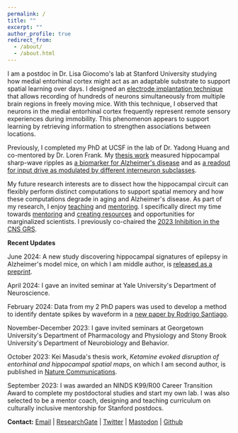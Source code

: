 ```yaml
---
permalink: /
title: ""
excerpt: ""
author_profile: true
redirect_from: 
  - /about/
  - /about.html
---
```


I am a postdoc in Dr. Lisa Giocomo's lab at Stanford University studying how medial entorhinal cortex might act as an adaptable substrate to support spatial learning over days. I designed an [electrode implantation technique](https://dx.doi.org/10.17504/protocols.io.e6nvwjo87lmk/v2) that allows recording of hundreds of neurons simultaneously from multiple brain regions in freely moving mice. With this technique, I observed that neurons in the medial entorhinal cortex frequently represent remote sensory experiences during immobility. This phenomenon appears to support learning by retrieving information to strengthen associations between locations.

Previously, I completed my PhD at UCSF in the lab of Dr. Yadong Huang and co-mentored by Dr. Loren Frank. My [thesis work](/research) measured hippocampal sharp-wave ripples as [a biomarker for Alzheimer's disease](https://www.cell.com/cell-reports/fulltext/S2211-1247(19)31370-1) and as [a readout for input drive as modulated by different interneuron subclasses](https://www.cell.com/cell-reports/fulltext/S2211-1247(21)01655-7).

My future research interests are to dissect how the hippocampal circuit can flexibly perform distinct computations to support spatial memory and how these computations degrade in aging and Alzheimer's disease. As part of my research, I enjoy [teaching](/teaching) and [mentoring](/service). I specifically direct my time towards [mentoring](/dei) and [creating resources](/resources) and opportunities for marginalized scientists. I previously co-chaired the [2023 Inhibition in the CNS GRS](/grs).

**Recent Updates**

June 2024: A new study discovering hippocampal signatures of epilepsy in Alzheimer's model mice, on which I am middle author, is [released as a preprint](https://www.biorxiv.org/content/10.1101/2023.08.28.555153v2).

April 2024: I gave an invited seminar at Yale University's Department of Neuroscience.

February 2024: Data from my 2 PhD papers was used to develop a method to identify dentate spikes by waveform in a [new paper by Rodrigo Santiago](https://www.nature.com/articles/s41598-024-53075-3).

November-December 2023: I gave invited seminars at Georgetown University's Department of Pharmacology and Physiology and Stony Brook University's Department of Neurobiology and Behavior.

October 2023: Kei Masuda's thesis work, _Ketamine evoked disruption of entorhinal and hippocampal spatial maps_, on which I am second author, is published in [Nature Communications](https://www.nature.com/articles/s41467-023-41750-4).

September 2023: I was awarded an NINDS K99/R00 Career Transition Award to complete my postdoctoral studies and start my own lab. I was also selected to be a mentor coach, designing and teaching curriculum on culturally inclusive mentorship for Stanford postdocs.

**Contact:** 
[Email](mailto:emily.aery.jones@stanford.edu) | [ResearchGate](https://www.researchgate.net/profile/Emily_Jones50) | [Twitter](https://twitter.com/EmilyAeryJones) | [Mastodon](https://qoto.org/@emily_aeryjones) | [Github](https://github.com/emilyasterjones/)